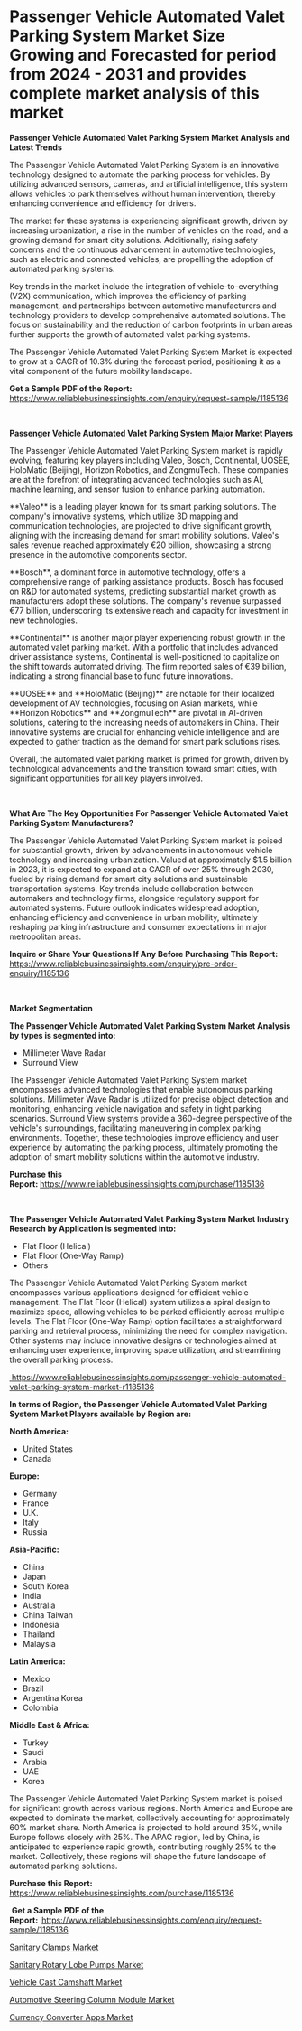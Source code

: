 <p><h1>Passenger Vehicle Automated Valet Parking System Market Size Growing and Forecasted for period from 2024 - 2031 and provides complete market analysis of this market</h1></p><p><strong>Passenger Vehicle Automated Valet Parking System Market Analysis and Latest Trends</strong></p>
<p><p>The Passenger Vehicle Automated Valet Parking System is an innovative technology designed to automate the parking process for vehicles. By utilizing advanced sensors, cameras, and artificial intelligence, this system allows vehicles to park themselves without human intervention, thereby enhancing convenience and efficiency for drivers. </p><p>The market for these systems is experiencing significant growth, driven by increasing urbanization, a rise in the number of vehicles on the road, and a growing demand for smart city solutions. Additionally, rising safety concerns and the continuous advancement in automotive technologies, such as electric and connected vehicles, are propelling the adoption of automated parking systems.</p><p>Key trends in the market include the integration of vehicle-to-everything (V2X) communication, which improves the efficiency of parking management, and partnerships between automotive manufacturers and technology providers to develop comprehensive automated solutions. The focus on sustainability and the reduction of carbon footprints in urban areas further supports the growth of automated valet parking systems. </p><p>The Passenger Vehicle Automated Valet Parking System Market is expected to grow at a CAGR of 10.3% during the forecast period, positioning it as a vital component of the future mobility landscape.</p></p>
<p><strong>Get a Sample PDF of the Report:&nbsp;</strong> <a href="https://www.reliablebusinessinsights.com/enquiry/request-sample/1185136?utm_campaign=1094&utm_medium=2&utm_source=Github&utm_content=ia&utm_term=22102024&utm_id=passenger-vehicle-automated-valet-parking-system">https://www.reliablebusinessinsights.com/enquiry/request-sample/1185136</a></p>
<p>&nbsp;</p>
<p><strong>Passenger Vehicle Automated Valet Parking System Major Market Players</strong></p>
<p><p>The Passenger Vehicle Automated Valet Parking System market is rapidly evolving, featuring key players including Valeo, Bosch, Continental, UOSEE, HoloMatic (Beijing), Horizon Robotics, and ZongmuTech. These companies are at the forefront of integrating advanced technologies such as AI, machine learning, and sensor fusion to enhance parking automation.</p><p>**Valeo** is a leading player known for its smart parking solutions. The company's innovative systems, which utilize 3D mapping and communication technologies, are projected to drive significant growth, aligning with the increasing demand for smart mobility solutions. Valeo's sales revenue reached approximately €20 billion, showcasing a strong presence in the automotive components sector.</p><p>**Bosch**, a dominant force in automotive technology, offers a comprehensive range of parking assistance products. Bosch has focused on R&D for automated systems, predicting substantial market growth as manufacturers adopt these solutions. The company's revenue surpassed €77 billion, underscoring its extensive reach and capacity for investment in new technologies.</p><p>**Continental** is another major player experiencing robust growth in the automated valet parking market. With a portfolio that includes advanced driver assistance systems, Continental is well-positioned to capitalize on the shift towards automated driving. The firm reported sales of €39 billion, indicating a strong financial base to fund future innovations.</p><p>**UOSEE** and **HoloMatic (Beijing)** are notable for their localized development of AV technologies, focusing on Asian markets, while **Horizon Robotics** and **ZongmuTech** are pivotal in AI-driven solutions, catering to the increasing needs of automakers in China. Their innovative systems are crucial for enhancing vehicle intelligence and are expected to gather traction as the demand for smart park solutions rises.</p><p>Overall, the automated valet parking market is primed for growth, driven by technological advancements and the transition toward smart cities, with significant opportunities for all key players involved.</p></p>
<p>&nbsp;</p>
<p><strong>What Are The Key Opportunities For Passenger Vehicle Automated Valet Parking System Manufacturers?</strong></p>
<p><p>The Passenger Vehicle Automated Valet Parking System market is poised for substantial growth, driven by advancements in autonomous vehicle technology and increasing urbanization. Valued at approximately $1.5 billion in 2023, it is expected to expand at a CAGR of over 25% through 2030, fueled by rising demand for smart city solutions and sustainable transportation systems. Key trends include collaboration between automakers and technology firms, alongside regulatory support for automated systems. Future outlook indicates widespread adoption, enhancing efficiency and convenience in urban mobility, ultimately reshaping parking infrastructure and consumer expectations in major metropolitan areas.</p></p>
<p><strong>Inquire or Share Your Questions If Any Before Purchasing This Report:</strong> <a href="https://www.reliablebusinessinsights.com/enquiry/pre-order-enquiry/1185136?utm_campaign=1094&utm_medium=2&utm_source=Github&utm_content=ia&utm_term=22102024&utm_id=passenger-vehicle-automated-valet-parking-system">https://www.reliablebusinessinsights.com/enquiry/pre-order-enquiry/1185136</a></p>
<p>&nbsp;</p>
<p><strong>Market Segmentation</strong></p>
<p><strong>The Passenger Vehicle Automated Valet Parking System Market Analysis by types is segmented into:</strong></p>
<p><ul><li>Millimeter Wave Radar</li><li>Surround View</li></ul></p>
<p><p>The Passenger Vehicle Automated Valet Parking System market encompasses advanced technologies that enable autonomous parking solutions. Millimeter Wave Radar is utilized for precise object detection and monitoring, enhancing vehicle navigation and safety in tight parking scenarios. Surround View systems provide a 360-degree perspective of the vehicle's surroundings, facilitating maneuvering in complex parking environments. Together, these technologies improve efficiency and user experience by automating the parking process, ultimately promoting the adoption of smart mobility solutions within the automotive industry.</p></p>
<p><strong>Purchase this Report:&nbsp;</strong><a href="https://www.reliablebusinessinsights.com/purchase/1185136?utm_campaign=1094&utm_medium=2&utm_source=Github&utm_content=ia&utm_term=22102024&utm_id=passenger-vehicle-automated-valet-parking-system">https://www.reliablebusinessinsights.com/purchase/1185136</a></p>
<p>&nbsp;</p>
<p><strong>The Passenger Vehicle Automated Valet Parking System Market Industry Research by Application is segmented into:</strong></p>
<p><ul><li>Flat Floor (Helical)</li><li>Flat Floor (One-Way Ramp)</li><li>Others</li></ul></p>
<p><p>The Passenger Vehicle Automated Valet Parking System market encompasses various applications designed for efficient vehicle management. The Flat Floor (Helical) system utilizes a spiral design to maximize space, allowing vehicles to be parked efficiently across multiple levels. The Flat Floor (One-Way Ramp) option facilitates a straightforward parking and retrieval process, minimizing the need for complex navigation. Other systems may include innovative designs or technologies aimed at enhancing user experience, improving space utilization, and streamlining the overall parking process.</p></p>
<p><a href="https://www.reliablebusinessinsights.com/passenger-vehicle-automated-valet-parking-system-market-r1185136?utm_campaign=1094&utm_medium=2&utm_source=Github&utm_content=ia&utm_term=22102024&utm_id=passenger-vehicle-automated-valet-parking-system">&nbsp;https://www.reliablebusinessinsights.com/passenger-vehicle-automated-valet-parking-system-market-r1185136</a></p>
<p><strong>In terms of Region, the Passenger Vehicle Automated Valet Parking System Market Players available by Region are:</strong></p>
<p>
    <p> <strong> North America: </strong>
        <ul>
            <li>United States</li>
            <li>Canada</li>
        </ul>
        </p> 
    <p> <strong> Europe: </strong>
        <ul>
            <li>Germany</li>
            <li>France</li>
            <li>U.K.</li>
            <li>Italy</li>
            <li>Russia</li>
        </ul>
        </p> 
    <p> <strong> Asia-Pacific: </strong>
        <ul>
            <li>China</li>
            <li>Japan</li>
            <li>South Korea</li>
            <li>India</li>
            <li>Australia</li>
            <li>China Taiwan</li>
            <li>Indonesia</li>
            <li>Thailand</li>
            <li>Malaysia</li>
        </ul>
        </p> 
    <p> <strong> Latin America: </strong>
        <ul>
            <li>Mexico</li>
            <li>Brazil</li>
            <li>Argentina Korea</li>
            <li>Colombia</li>
        </ul>
        </p> 
    <p> <strong> Middle East & Africa: </strong>
        <ul>
            <li>Turkey</li>
            <li>Saudi</li>
            <li>Arabia</li>
            <li>UAE</li>
            <li>Korea</li>
        </ul>
    </p>
    </p>
<p><p>The Passenger Vehicle Automated Valet Parking System market is poised for significant growth across various regions. North America and Europe are expected to dominate the market, collectively accounting for approximately 60% market share. North America is projected to hold around 35%, while Europe follows closely with 25%. The APAC region, led by China, is anticipated to experience rapid growth, contributing roughly 25% to the market. Collectively, these regions will shape the future landscape of automated parking solutions.</p></p>
<p><strong>Purchase this Report: </strong><a href="https://www.reliablebusinessinsights.com/purchase/1185136?utm_campaign=1094&utm_medium=2&utm_source=Github&utm_content=ia&utm_term=22102024&utm_id=passenger-vehicle-automated-valet-parking-system">https://www.reliablebusinessinsights.com/purchase/1185136</a></p>
<p>&nbsp;<strong>Get a Sample PDF of the Report:&nbsp;&nbsp;</strong><a href="https://www.reliablebusinessinsights.com/enquiry/request-sample/1185136?utm_campaign=1094&utm_medium=2&utm_source=Github&utm_content=ia&utm_term=22102024&utm_id=passenger-vehicle-automated-valet-parking-system">https://www.reliablebusinessinsights.com/enquiry/request-sample/1185136</a></p>
<p><strong></strong></p>
<p><p><a href="https://issuu.com/reportprime-2/docs/sanitary-clamps-market-size-2030.pp_e90a087c220240?utm_campaign=1094&utm_medium=2&utm_source=Github&utm_content=ia&utm_term=22102024&utm_id=passenger-vehicle-automated-valet-parking-system">Sanitary Clamps Market</a></p><p><a href="https://issuu.com/reportprime-2/docs/sanitary-rotary-lobe-pumps-market-s_9b1e4039038b88?utm_campaign=1094&utm_medium=2&utm_source=Github&utm_content=ia&utm_term=22102024&utm_id=passenger-vehicle-automated-valet-parking-system">Sanitary Rotary Lobe Pumps Market</a></p><p><a href="https://github.com/LoretaDushku585/Market-Research-Report-List-1/blob/main/vehicle-cast-camshaft-market.md?utm_campaign=1094&utm_medium=2&utm_source=Github&utm_content=ia&utm_term=22102024&utm_id=passenger-vehicle-automated-valet-parking-system">Vehicle Cast Camshaft Market</a></p><p><a href="https://github.com/OrlandoHBarks/Market-Research-Report-List-1/blob/main/automotive-steering-column-module-market.md?utm_campaign=1094&utm_medium=2&utm_source=Github&utm_content=ia&utm_term=22102024&utm_id=passenger-vehicle-automated-valet-parking-system">Automotive Steering Column Module Market</a></p><p><a href="https://www.linkedin.com/pulse/insights-currency-converter-apps-market-size-which-expanding-134-knexc?utm_campaign=1094&utm_medium=2&utm_source=Github&utm_content=ia&utm_term=22102024&utm_id=passenger-vehicle-automated-valet-parking-system">Currency Converter Apps Market</a></p></p>
